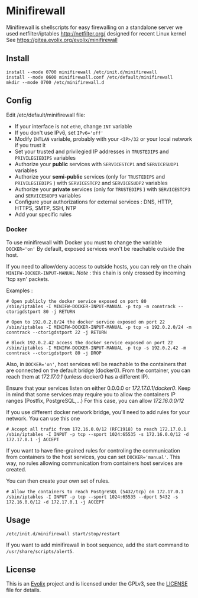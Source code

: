Minifirewall
=========

Minifirewall is shellscripts for easy firewalling on a standalone server
we used netfilter/iptables http://netfilter.org/ designed for recent Linux kernel
See https://gitea.evolix.org/evolix/minifirewall

## Install

~~~
install --mode 0700 minifirewall /etc/init.d/minifirewall
install --mode 0600 minifirewall.conf /etc/default/minifirewall
mkdir --mode 0700 /etc/minifirewall.d
~~~

## Config

Edit /etc/default/minifirewall file:

* If your interface is not `eth0`, change `INT` variable
* If you don't use IPv6, set `IPv6='off'`
* Modify `INTLAN` variable, probably with your `<IP>/32` or your local network if you trust it
* Set your trusted and privilegied IP addresses in `TRUSTEDIPS` and `PRIVILEGIEDIPS` variables
* Authorize your **public** services with `SERVICESTCP1` and `SERVICESUDP1` variables
* Authorize your **semi-public** services (only for `TRUSTEDIPS` and `PRIVILEGIEDIPS` ) with `SERVICESTCP2` and `SERVICESUDP2` variables
* Authorize your **private** services (only for `TRUSTEDIPS` ) with `SERVICESTCP3` and `SERVICESUDP3` variables
* Configure your authorizations for external services : DNS, HTTP, HTTPS, SMTP, SSH, NTP
* Add your specific rules

### Docker

To use minifirewall with Docker you must to change the variable `DOCKER='on'`
By default, exposed services won't be reachable outside the host.

If you need to allow/deny access to outside hosts, you can rely on the chain `MINIFW-DOCKER-INPUT-MANUAL`
*Note* : this chain is only crossed by incoming 'tcp syn' packets.

Examples : 

~~~
# Open publicly the docker service exposed on port 80
/sbin/iptables -I MINIFW-DOCKER-INPUT-MANUAL -p tcp -m conntrack --ctorigdstport 80 -j RETURN

# Open to 192.0.2.0/24 the docker service exposed on port 22
/sbin/iptables -I MINIFW-DOCKER-INPUT-MANUAL -p tcp -s 192.0.2.0/24 -m conntrack --ctorigdstport 22 -j RETURN

# Block 192.0.2.42 access the docker service exposed on port 22
/sbin/iptables -I MINIFW-DOCKER-INPUT-MANUAL -p tcp -s 192.0.2.42 -m conntrack --ctorigdstport 80 -j DROP
~~~

Also, in `DOCKER='on'`, host services will be reachable to the containers that are connected on the default bridge (docker0).
From the container, you can reach them at *172.17.0.1* (unless docker0 has a different IP).

Ensure that your services listen on either 0.0.0.0 or *172.17.0.1*/*docker0*. 
Keep in mind that some services may require you to allow the containers IP ranges (Postfix, PostgreSQL,...)
For this case, you can allow *172.16.0.0/12*

If you use different docker network bridge, you'll need to add rules for your network. You can use this one

~~~
# Accept all trafic from 172.16.0.0/12 (RFC1918) to reach 172.17.0.1
/sbin/iptables -I INPUT -p tcp --sport 1024:65535 -s 172.16.0.0/12 -d 172.17.0.1 -j ACCEPT
~~~

If you want to have fine-grained rules for controling the communication from containers to the host services, you can set `DOCKER='manual'`. 
This way, no rules allowing communication from containers host services are created.

You can then create your own set of rules.

~~~
# Allow the containers to reach PostgreSQL (5432/tcp) on 172.17.0.1
/sbin/iptables -I INPUT -p tcp --sport 1024:65535 --dport 5432 -s 172.16.0.0/12 -d 172.17.0.1 -j ACCEPT
~~~

## Usage

~~~
/etc/init.d/minifirewall start/stop/restart
~~~

If you want to add minifirewall in boot sequence, add the start command to `/usr/share/scripts/alert5`.

## License

This is an [Evolix](https://evolix.com) project and is licensed
under the GPLv3, see the [LICENSE](LICENSE) file for details.
